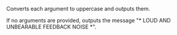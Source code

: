 Converts each argument to uppercase and outputs them.

If no arguments are provided, outputs the message "* LOUD AND UNBEARABLE FEEDBACK NOISE *".
